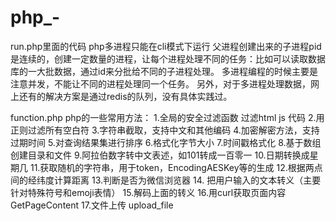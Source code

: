 # php_-
run.php里面的代码
php多进程只能在cli模式下运行
父进程创建出来的子进程pid是连续的，创建一定数量的进程，让每个进程处理不同的任务：比如可以读取数据库的一大批数据，通过id来分批给不同的子进程处理。
多进程编程的时候主要是注意并发，不能让不同的进程处理同一个任务。
另外，对于多进程处理数据，网上还有的解决方案是通过redis的队列，没有具体实践过。

function.php
php的一些常用方法：
1.全局的安全过滤函数 过滤html js 代码
2.用正则过滤所有空白符
3.字符串截取，支持中文和其他编码
4.加密解密方法，支持过期时间
5.对查询结果集进行排序
6.格式化字节大小
7.时间戳格式化
8.基于数组创建目录和文件
9.阿拉伯数字转中文表述，如101转成一百零一
10.日期转换成星期几
11.获取随机的字符串，用于token，EncodingAESKey等的生成
12.根据两点间的经纬度计算距离
13.判断是否为微信浏览器
14. 把用户输入的文本转义（主要针对特殊符号和emoji表情）
15.解码上面的转义
16.用curl获取页面内容 GetPageContent
17.文件上传 upload_file
